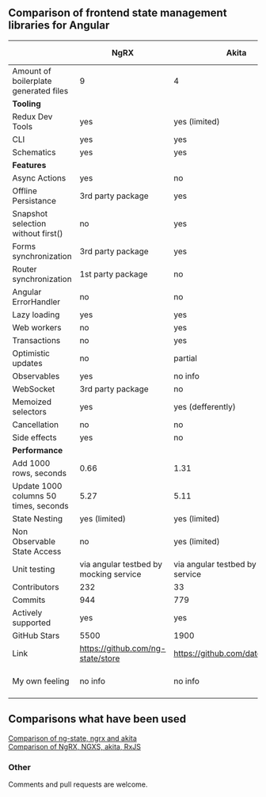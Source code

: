 ## Comparison of frontend state management libraries for Angular

|                                     | NgRX                                   | Akita                                  | ng\-state                           | NGXS                                   | Redux                             | MobX                                                                                         | Redux pattern RxJS  |
|---------------------------------------|----------------------------------------|----------------------------------------|-------------------------------------|----------------------------------------|-----------------------------------|----------------------------------------------------------------------------------------------|---------------------|
| Amount of boilerplate generated files | 9                                      | 4                                      | 1                                   | 3                                      | heavy                             | low                                                                                          | 0                   |
| <b>Tooling</b>                        |                                        |                                        |                                     |                                        |                                   |                                                                                              |                     |
| Redux Dev Tools                       | yes                                    | yes \(limited\)                        | yes                                 | yes \(limited\)                        | no info                           | yes                                                                                          | no                  |
| CLI                                   | yes                                    | yes                                    | yes                                 | yes \(limited\)                        | no info                           | no info                                                                                      | no                  |
| Schematics                            | yes                                    | yes                                    | no info                             | no                                     | no info                           | no info                                                                                      | no                  |
| <b>Features</b>                       |                                        |                                        |                                     |                                        |                                   |                                                                                              |                     |
| Async Actions                         | yes                                    | no                                     | yes                                 | yes                                    | no info                           | no info                                                                                      | yes                 |
| Offline Persistance                   | 3rd party package                      | yes                                    | yes                                 | 1st party package                      | no info                           | no info                                                                                      | no                  |
| Snapshot selection without first\(\)  | no                                     | yes                                    | yes                                 | yes                                    | no info                           | no info                                                                                      | no                  |
| Forms synchronization                 | 3rd party package                      | yes                                    | yes                                 | 1st party package                      | no info                           | no info                                                                                      | no                  |
| Router synchronization                | 1st party package                      | no                                     | yes                                 | 1st party package                      | no info                           | no info                                                                                      | no                  |
| Angular ErrorHandler                  | no                                     | no                                     | no                                  | yes                                    | no info                           | no info                                                                                      | no                  |
| Lazy loading                          | yes                                    | yes                                    | yes                                 | yes                                    | no info                           | no info                                                                                      | no                  |
| Web workers                           | no                                     | yes                                    | no                                  | no                                     | no info                           | no info                                                                                      | no                  |
| Transactions                          | no                                     | yes                                    | yes                                 | no                                     | no info                           | no info                                                                                      | no                  |
| Optimistic updates                    | no                                     | partial                                | yes                                 | no info                                | no info                           | no info                                                                                      | no info             |
| Observables                           | yes                                    | no info                                | no info                             | yes                                    | no info                           | yes \(with tricks\)                                                                          | yes                 |
| WebSocket                             | 3rd party package                      | no                                     | no info                             | 1st party package                      | no info                           | no info                                                                                      | no                  |
| Memoized selectors                    | yes                                    | yes \(defferently\)                    | no info                             | yes                                    | no info                           | no info                                                                                      | no                  |
| Cancellation                          | no                                     | no                                     | no info                             | yes                                    | no info                           | no info                                                                                      | no                  |
| Side effects                          | yes                                    | no                                     | no info                             | yes                                    | no info                           | no info                                                                                      | no                  |
| <b>Performance</b>                    |                                        |                                        |                                     |                                        |                                   |                                                                                              |                     |
| Add 1000 rows, seconds                | 0\.66                                  | 1\.31                                  | 0\.89                               | no info                                | no info                           | no info                                                                                      | no info             |
| Update 1000 columns 50 times, seconds | 5\.27                                  | 5\.11                                  | 48\.08                              | no info                                | no info                           | no info                                                                                      | no info             |
| State Nesting                         | yes \(limited\)                        | yes \(limited\)                        | yes                                 | no info                                | no info                           | no info                                                                                      | no info             |
| Non Observable State Access           | no                                     | yes \(limited\)                        | yes                                 | no info                                | no info                           | yes                                                                                          | yes \(with tricks\) |
| Unit testing                          | via angular testbed by mocking service | via angular testbed by mocking service | via provided testbed                | via angular testbed by mocking service | no info                           | no info                                                                                      | via angular testbed |
| Contributors                          | 232                                    | 33                                     | 2                                   | 121                                    | 709                               | 13                                                                                           | no info             |
| Commits                               | 944                                    | 779                                    | 131                                 | 1489                                   | 2937                              | 171                                                                                          | no info             |
| Actively supported                    | yes                                    | yes                                    | yes                                 | yes                                    | yes                               | yes                                                                                          | yes                 |
| GitHub Stars                          | 5500                                   | 1900                                   | 6                                   | 2600                                   | 51700                             | 369                                                                                          | no info             |
| Link                                  | https://github.com/ng-state/store    | https://github.com/datorama/akita     | https://github.com/ng-state/store | https://github.com/ngxs/store         | https://github.com/reduxjs/redux | https://github.com/mobxjs/mobx-angular                                                     | no info             |
| My own feeling                        | no info                                | no info                                | no info                             | no info                                | the same as ngrx                  | after while it makes app messed up with two\-directional binding like before redux introducing | no info             |

## Comparisons what have been used

[Comparison of ng-state, ngrx and akita](https://medium.com/@vpranskunas/deep-comparison-of-state-management-solutions-in-angular-562985d4474e)  
[Comparison of NgRX, NGXS, akita, RxJS](https://ordina-jworks.github.io/angular/2018/10/08/angular-state-management-comparison.html)

### Other

Comments and pull requests are welcome.
